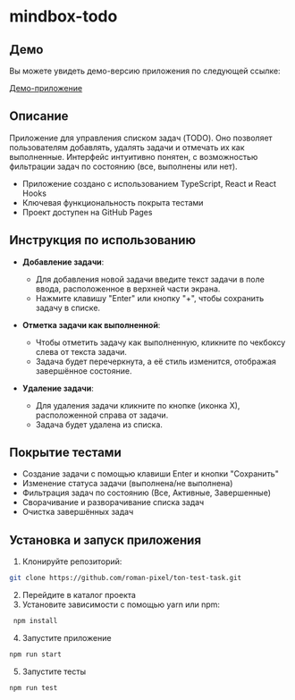 # mindbox-todo

## Демо

Вы можете увидеть демо-версию приложения по следующей ссылке:

[Демо-приложение](https://romans-pixel-mindbox-todo.vercel.app)

## Описание

Приложение для управления списком задач (TODO). Оно позволяет пользователям добавлять, удалять задачи и отмечать их как выполненные. Интерфейс интуитивно понятен, с возможностью фильтрации задач по состоянию (все, выполнены или нет).

- Приложение создано с использованием TypeScript, React и React Hooks
- Ключевая функциональность покрыта тестами
- Проект доступен на GitHub Pages

## Инструкция по использованию

- **Добавление задачи**:

  - Для добавления новой задачи введите текст задачи в поле ввода, расположенное в верхней части экрана.
  - Нажмите клавишу "Enter" или кнопку "+", чтобы сохранить задачу в списке.

- **Отметка задачи как выполненной**:

  - Чтобы отметить задачу как выполненную, кликните по чекбоксу слева от текста задачи.
  - Задача будет перечеркнута, а её стиль изменится, отображая завершённое состояние.

- **Удаление задачи**:

  - Для удаления задачи кликните по кнопке (иконка Х), расположенной справа от задачи.
  - Задача будет удалена из списка.

## Покрытие тестами

- Создание задачи с помощью клавиши Enter и кнопки "Сохранить"
- Изменение статуса задачи (выполнена/не выполнена)
- Фильтрация задач по состоянию (Все, Активные, Завершенные)
- Сворачивание и разворачивание списка задач
- Очистка завершённых задач

## Установка и запуск приложения

1. Клонируйте репозиторий:

```bash
git clone https://github.com/roman-pixel/ton-test-task.git
```

2. Перейдите в каталог проекта
3. Установите зависимости с помощью yarn или npm:

```bash
 npm install
```

4. Запустите приложение

```bash
npm run start
```

5. Запустите тесты

```bash
npm run test
```
